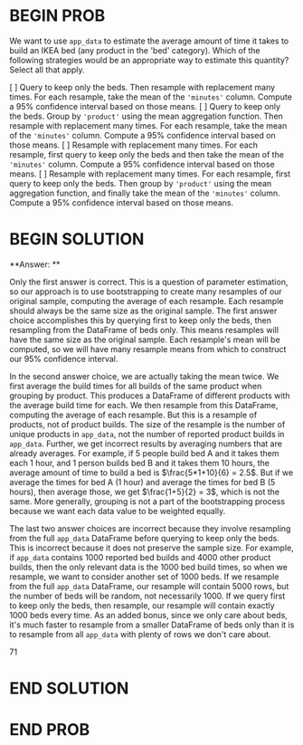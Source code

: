 # BEGIN PROB

We want to use `app_data` to estimate the average amount of time it takes to build an IKEA bed (any product in the 'bed' category). Which of the following strategies would be an appropriate way to estimate this quantity? Select all that apply.

[ ] Query to keep only the beds. Then resample with replacement many times. For each resample, take the mean of the `'minutes'` column. Compute a 95% confidence interval based on those means.
[ ] Query to keep only the beds. Group by `'product'` using the mean aggregation function. Then resample with replacement many times. For each resample, take the mean of the `'minutes'` column. Compute a 95% confidence interval based on those means.
[ ] Resample with replacement many times. For each resample, first query to keep only the beds and then take the mean of the `'minutes'` column. Compute a 95% confidence interval based on those means.
[ ] Resample with replacement many times. For each resample, first query to keep only the beds. Then group by `'product'` using the mean aggregation function, and finally take the mean of the `'minutes'` column. Compute a 95% confidence interval based on those means.

# BEGIN SOLUTION

**Answer: ** 

Only the first answer is correct. This is a question of parameter estimation, so our approach is to use bootstrapping to create many resamples of our original sample, computing the average of each resample. Each resample should always be the same size as the original sample. The first answer choice accomplishes this by querying first to keep only the beds, then resampling from the DataFrame of beds only. This means resamples will have the same size as the original sample. Each resample's mean will be computed, so we will have many resample means from which to construct our 95% confidence interval.

In the second answer choice, we are actually taking the mean twice. We first average the build times for all builds of the same product when grouping by product. This produces a DataFrame of different products with the average build time for each. We then resample from this DataFrame, computing the average of each resample. But this is a resample of products, not of product builds. The size of the resample is the number of unique products in `app_data`, not the number of reported product builds in `app_data`. Further, we get incorrect results by averaging numbers that are already averages. For example, if 5 people build bed A and it takes them each 1 hour, and 1 person builds bed B and it takes them 10 hours, the average amount of time to build a bed is $\frac{5*1+10}{6} = 2.5$. But if we average the times for bed A (1 hour) and average the times for bed B (5 hours), then average those, we get $\frac{1+5}{2} = 3$, which is not the same. More generally, grouping is not a part of the bootstrapping process because we want each data value to be weighted equally.

The last two answer choices are incorrect because they involve resampling from the full `app_data` DataFrame before querying to keep only the beds. This is incorrect because it does not preserve the sample size. For example, if `app_data` contains 1000 reported bed builds and 4000 other product builds, then the only relevant data is the 1000 bed build times, so when we resample, we want to consider another set of 1000 beds. If we resample from the full `app_data` DataFrame, our resample will contain 5000 rows, but the number of beds will be random, not necessarily 1000. If we query first to keep only the beds, then resample, our resample will contain exactly 1000 beds every time. As an added bonus, since we only care about beds, it's much faster to resample from a smaller DataFrame of beds only than it is to resample from all `app_data` with plenty of rows we don't care about.





 
<average>71</average>
# END SOLUTION

# END PROB